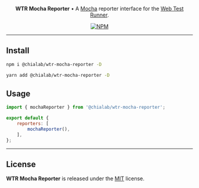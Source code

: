 <p align="center">
    <strong>WTR Mocha Reporter</strong> • A <a href="https://mochajs.org/">Mocha</a> reporter interface for the <a href="https://modern-web.dev/docs/test-runner/overview/">Web Test Runner</a>.
</p>

<p align="center">
    <a href="https://www.npmjs.com/package/@chialab/wtr-mocha-reporter"><img alt="NPM" src="https://img.shields.io/npm/v/@chialab/wtr-mocha-reporter.svg?style=flat-square"></a>
</p>

---

## Install

```sh
npm i @chialab/wtr-mocha-reporter -D
```

```sh
yarn add @chialab/wtr-mocha-reporter -D
```

## Usage

```js
import { mochaReporter } from '@chialab/wtr-mocha-reporter';

export default {
    reporters: [
        mochaReporter(),
    ],
};
```

---

## License

**WTR Mocha Reporter** is released under the [MIT](https://github.com/chialab/rna/blob/main/packages/wtr-mocha-reporter/LICENSE) license.
